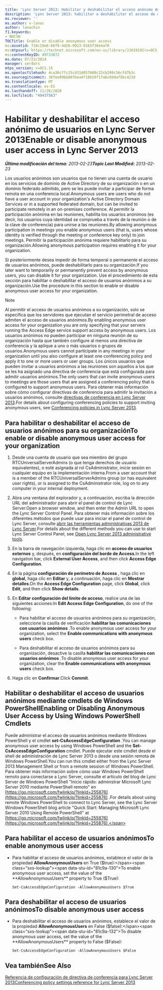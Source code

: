 ```yaml
---
title: 'Lync Server 2013: Habilitar y deshabilitar el acceso anónimo de usuarios'
description: 'Lync Server 2013: habilitar o deshabilitar el acceso de usuarios anónimos.'
ms.reviewer: ''
ms.author: v-lanac
author: lanachin
f1.keywords:
- NOCSH
TOCTitle: Enable or disable anonymous user access
ms:assetid: f10c19e6-b6f9-4d26-9923-0165f36e4af8
ms:mtpsurl: https://technet.microsoft.com/en-us/library/JJ619192(v=OCS.15)
ms:contentKeyID: 49733872
ms.date: 07/23/2014
manager: serdars
mtps_version: v=OCS.15
ms.openlocfilehash: 4ca36cffc25cd31d057b00c22cb299c56cfd7b3c
ms.sourcegitcommit: 36fee89bb887bea4f18b19f17a8c69daf5bc423d
ms.translationtype: MT
ms.contentlocale: es-ES
ms.lasthandoff: 11/26/2020
ms.locfileid: "49437563"
---
```

# <a name="enable-or-disable-anonymous-user-access-in-lync-server-2013"></a><span data-ttu-id="81c9a-103">Habilitar y deshabilitar el acceso anónimo de usuarios en Lync Server 2013</span><span class="sxs-lookup"><span data-stu-id="81c9a-103">Enable or disable anonymous user access in Lync Server 2013</span></span>

<div data-xmlns="http://www.w3.org/1999/xhtml">

<div class="topic" data-xmlns="http://www.w3.org/1999/xhtml" data-msxsl="urn:schemas-microsoft-com:xslt" data-cs="https://msdn.microsoft.com/">

<div data-asp="https://msdn2.microsoft.com/asp">



</div>

<div id="mainSection">

<div id="mainBody"><span data-ttu-id="81c9a-104">

<span> </span></span><span class="sxs-lookup"><span data-stu-id="81c9a-104">

<span> </span></span></span>

<span data-ttu-id="81c9a-105">_**Última modificación del tema:** 2013-02-23_</span><span class="sxs-lookup"><span data-stu-id="81c9a-105">_**Topic Last Modified:** 2013-02-23_</span></span>

<span data-ttu-id="81c9a-106">Los usuarios anónimos son usuarios que no tienen una cuenta de usuario en los servicios de dominio de Active Directory de su organización o en un dominio federado admitido, pero se les puede invitar a participar de forma remota en una conferencia local.</span><span class="sxs-lookup"><span data-stu-id="81c9a-106">Anonymous users are users who do not have a user account in your organization's Active Directory Domain Services or in a supported federated domain, but can be invited to participate remotely in an on-premises conference.</span></span> <span data-ttu-id="81c9a-107">Al permitir la participación anónima en las reuniones, habilita los usuarios anónimos (es decir, los usuarios cuya identidad se comprueba a través de la reunión o de la clave de conferencia) para unirse a las reuniones.</span><span class="sxs-lookup"><span data-stu-id="81c9a-107">By allowing anonymous participation in meetings you enable anonymous users (that is, users whose identity is verified through the meeting or conference key only) to join meetings.</span></span> <span data-ttu-id="81c9a-108">Permitir la participación anónima requiere habilitarlo para su organización.</span><span class="sxs-lookup"><span data-stu-id="81c9a-108">Allowing anonymous participation requires enabling it for your organization.</span></span>

<span data-ttu-id="81c9a-109">Si posteriormente desea impedir de forma temporal o permanente el acceso de usuarios anónimos, puede deshabilitarlo para su organización.</span><span class="sxs-lookup"><span data-stu-id="81c9a-109">If you later want to temporarily or permanently prevent access by anonymous users, you can disable it for your organization.</span></span> <span data-ttu-id="81c9a-110">Use el procedimiento de esta sección para habilitar o deshabilitar el acceso de usuarios anónimos a su organización.</span><span class="sxs-lookup"><span data-stu-id="81c9a-110">Use the procedure in this section to enable or disable anonymous user access for your organization.</span></span>

<div>


> [!NOTE]  
> <span data-ttu-id="81c9a-111">Al permitir el acceso de usuarios anónimos a su organización, solo se especifica que los servidores que ejecutan el servicio perimetral de acceso admiten el acceso de usuarios anónimos.</span><span class="sxs-lookup"><span data-stu-id="81c9a-111">By enabling anonymous user access for your organization you are only specifying that your servers running the Access Edge service support access by anonymous users.</span></span> <span data-ttu-id="81c9a-112">Los usuarios anónimos no pueden participar en ninguna reunión de su organización hasta que también configure al menos una directiva de conferencia y la aplique a uno o más usuarios o grupos de usuarios.</span><span class="sxs-lookup"><span data-stu-id="81c9a-112">Anonymous users cannot participate in any meetings in your organization until you also configure at least one conferencing policy and apply it to one or more users or user groups.</span></span> <span data-ttu-id="81c9a-113">Los únicos usuarios que pueden invitar a usuarios anónimos a las reuniones son aquellos a los que se les ha asignado una directiva de conferencia que está configurada para admitir usuarios anónimos.</span><span class="sxs-lookup"><span data-stu-id="81c9a-113">The only users that can invite anonymous users to meetings are those users that are assigned a conferencing policy that is configured to support anonymous users.</span></span> <span data-ttu-id="81c9a-114">Para obtener más información sobre cómo configurar directivas de conferencia para admitir la invitación a usuarios anónimos, consulte <A href="lync-server-2013-conferencing-policies.md">directivas de conferencia en Lync Server 2013</A>.</span><span class="sxs-lookup"><span data-stu-id="81c9a-114">For details about configuring conferencing policies to support inviting anonymous users, see <A href="lync-server-2013-conferencing-policies.md">Conferencing policies in Lync Server 2013</A>.</span></span>



</div>

<div>

## <a name="to-enable-or-disable-anonymous-user-access-for-your-organization"></a><span data-ttu-id="81c9a-115">Para habilitar o deshabilitar el acceso de usuarios anónimos para su organización</span><span class="sxs-lookup"><span data-stu-id="81c9a-115">To enable or disable anonymous user access for your organization</span></span>

1.  <span data-ttu-id="81c9a-116">Desde una cuenta de usuario que sea miembro del grupo RTCUniversalServerAdmins (o que tenga derechos de usuario equivalentes), o esté asignada al rol CsAdministrator, inicie sesión en cualquier equipo en la implementación interna.</span><span class="sxs-lookup"><span data-stu-id="81c9a-116">From a user account that is a member of the RTCUniversalServerAdmins group (or has equivalent user rights), or is assigned to the CsAdministrator role, log on to any computer in your internal deployment.</span></span>

2.  <span data-ttu-id="81c9a-117">Abra una ventana del explorador y, a continuación, escriba la dirección URL del administrador para abrir el panel de control de Lync Server.</span><span class="sxs-lookup"><span data-stu-id="81c9a-117">Open a browser window, and then enter the Admin URL to open the Lync Server Control Panel.</span></span> <span data-ttu-id="81c9a-118">Para obtener más información sobre los diferentes métodos que puede usar para iniciar el panel de control de Lync Server, consulte [abrir las herramientas administrativas 2013 de Lync Server](lync-server-2013-open-lync-server-administrative-tools.md).</span><span class="sxs-lookup"><span data-stu-id="81c9a-118">For details about the different methods you can use to start Lync Server Control Panel, see [Open Lync Server 2013 administrative tools](lync-server-2013-open-lync-server-administrative-tools.md).</span></span>

3.  <span data-ttu-id="81c9a-119">En la barra de navegación izquierda, haga clic en **acceso de usuarios externos** y, después, en **configuración del borde de Access**.</span><span class="sxs-lookup"><span data-stu-id="81c9a-119">In the left navigation bar, click **External User Access**, and then click **Access Edge Configuration**.</span></span>

4.  <span data-ttu-id="81c9a-120">En la página **configuración de perímetro de Access** , haga clic en **global**, haga clic en **Editar** y, a continuación, haga clic en **Mostrar detalles**.</span><span class="sxs-lookup"><span data-stu-id="81c9a-120">On the **Access Edge Configuration** page, click **Global**, click **Edit**, and then click **Show details**.</span></span>

5.  <span data-ttu-id="81c9a-121">En **Editar configuración del límite de acceso**, realice una de las siguientes acciones:</span><span class="sxs-lookup"><span data-stu-id="81c9a-121">In **Edit Access Edge Configuration**, do one of the following:</span></span>
    
      - <span data-ttu-id="81c9a-122">Para habilitar el acceso de usuarios anónimos para su organización, seleccione la casilla de verificación **habilitar las comunicaciones con usuarios anónimos** .</span><span class="sxs-lookup"><span data-stu-id="81c9a-122">To enable anonymous user access for your organization, select the **Enable communications with anonymous users** check box.</span></span>
    
      - <span data-ttu-id="81c9a-123">Para deshabilitar el acceso de usuarios anónimos para su organización, desactive la casilla **habilitar las comunicaciones con usuarios anónimos** .</span><span class="sxs-lookup"><span data-stu-id="81c9a-123">To disable anonymous user access for your organization, clear the **Enable communications with anonymous users** check box.</span></span>

6.  <span data-ttu-id="81c9a-124">Haga clic en **Confirmar**.</span><span class="sxs-lookup"><span data-stu-id="81c9a-124">Click **Commit**.</span></span>

</div>

<div>

## <a name="enabling-or-disabling-anonymous-user-access-by-using-windows-powershell-cmdlets"></a><span data-ttu-id="81c9a-125">Habilitar o deshabilitar el acceso de usuarios anónimos mediante cmdlets de Windows PowerShell</span><span class="sxs-lookup"><span data-stu-id="81c9a-125">Enabling or Disabling Anonymous User Access by Using Windows PowerShell Cmdlets</span></span>

<span data-ttu-id="81c9a-126">Puede administrar el acceso de usuarios anónimos mediante Windows PowerShell y el cmdlet **set-CsAccessEdgeConfiguration** .</span><span class="sxs-lookup"><span data-stu-id="81c9a-126">You can manage anonymous user access by using Windows PowerShell and the **Set-CsAccessEdgeConfiguration** cmdlet.</span></span> <span data-ttu-id="81c9a-127">Puede ejecutar este cmdlet desde el shell de administración de Lync Server 2013 o desde una sesión remota de Windows PowerShell.</span><span class="sxs-lookup"><span data-stu-id="81c9a-127">You can run this cmdlet either from the Lync Server 2013 Management Shell or from a remote session of Windows PowerShell.</span></span> <span data-ttu-id="81c9a-128">Para obtener más información sobre cómo usar Windows PowerShell remoto para conectarse a Lync Server, consulte el artículo del blog de Lync Server de Windows PowerShell "Inicio rápido: administrar Microsoft Lync Server 2010 mediante PowerShell remoto" en [https://go.microsoft.com/fwlink/p/?linkId=255876](https://go.microsoft.com/fwlink/p/?linkid=255876) .</span><span class="sxs-lookup"><span data-stu-id="81c9a-128">For details about using remote Windows PowerShell to connect to Lync Server, see the Lync Server Windows PowerShell blog article "Quick Start: Managing Microsoft Lync Server 2010 Using Remote PowerShell" at [https://go.microsoft.com/fwlink/p/?linkId=255876](https://go.microsoft.com/fwlink/p/?linkid=255876).</span></span>

<div>

## <a name="to-enable-anonymous-user-access"></a><span data-ttu-id="81c9a-129">Para habilitar el acceso de usuarios anónimos</span><span class="sxs-lookup"><span data-stu-id="81c9a-129">To enable anonymous user access</span></span>

  - <span data-ttu-id="81c9a-130">Para habilitar el acceso de usuarios anónimos, establece el valor de la propiedad **AllowAnonymousUsers** en True ($true):</span><span class="sxs-lookup"><span data-stu-id="81c9a-130">To enable anonymous user access, set the value of the **AllowAnonymousUsers** property to True ($True):</span></span>
    
        Set-CsAccessEdgeConfiguration -AllowAnonymousUsers $True

</div>

<div>

## <a name="to-disable-anonymous-user-access"></a><span data-ttu-id="81c9a-131">Para deshabilitar el acceso de usuarios anónimos</span><span class="sxs-lookup"><span data-stu-id="81c9a-131">To disable anonymous user access</span></span>

  - <span data-ttu-id="81c9a-132">Para deshabilitar el acceso de usuarios anónimos, establece el valor de la propiedad **AllowAnonymousUsers** en False ($false):</span><span class="sxs-lookup"><span data-stu-id="81c9a-132">To disable anonymous user access, set the value of the **AllowAnonymousUsers** property to False ($False):</span></span>
    
        Set-CsAccessEdgeConfiguration -AllowAnonymousUsers $False

</div>

</div>

<div>

## <a name="see-also"></a><span data-ttu-id="81c9a-133">Vea también</span><span class="sxs-lookup"><span data-stu-id="81c9a-133">See Also</span></span>


[<span data-ttu-id="81c9a-134">Referencia de configuración de directiva de conferencia para Lync Server 2013</span><span class="sxs-lookup"><span data-stu-id="81c9a-134">Conferencing policy settings reference for Lync Server 2013</span></span>](lync-server-2013-conferencing-policy-settings-reference.md)  
  

<span data-ttu-id="81c9a-135"></div>

</div>

<span> </span>

</div>

</div>

</span><span class="sxs-lookup"><span data-stu-id="81c9a-135"></div>

</div>

<span> </span>

</div>

</div>

</span></span></div>

